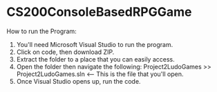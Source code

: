 # CS200ConsoleBasedRPGGame
How to run the Program:
  1. You'll need Microsoft Visual Studio to run the program.
  2. Click on code, then download ZIP.
  3. Extract the folder to a place that you can easily access.
  4. Open the folder then navigate the following: Project2LudoGames >> Project2LudoGames.sln <-- This is the file that you'll open.
  5. Once Visual Studio opens up, run the code.
